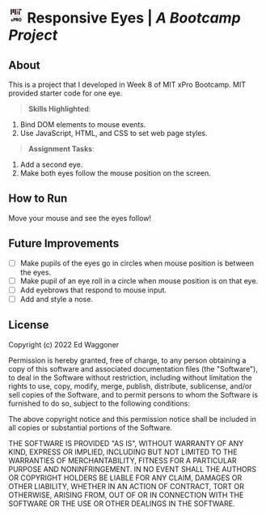 # <img src='https://github.com/edwaggoner/responsive-eyes/blob/main/MIT%20xPRO%20vertical%20logo.png' alt='MIT xPro logo' width='30'> Responsive Eyes | *A Bootcamp Project*
## About
This is a project that I developed in Week 8 of MIT xPro Bootcamp. MIT provided starter code for one eye.

>**Skills Highlighted**:
1. Bind DOM elements to mouse events.
2. Use JavaScript, HTML, and CSS to set web page styles.

>**Assignment Tasks**:
1. Add a second eye.
2. Make both eyes follow the mouse position on the screen.

## How to Run
Move your mouse and see the eyes follow!

## Future Improvements
- [ ] Make pupils of the eyes go in circles when mouse position is between the eyes.
- [ ] Make pupil of an eye roll in a circle when mouse position is on that eye. 
- [ ] Add eyebrows that respond to mouse input.
- [ ] Add and style a nose.

## License

Copyright (c) 2022 Ed Waggoner

Permission is hereby granted, free of charge, to any person obtaining a copy
of this software and associated documentation files (the "Software"), to deal
in the Software without restriction, including without limitation the rights
to use, copy, modify, merge, publish, distribute, sublicense, and/or sell
copies of the Software, and to permit persons to whom the Software is
furnished to do so, subject to the following conditions:

The above copyright notice and this permission notice shall be included in all
copies or substantial portions of the Software.

THE SOFTWARE IS PROVIDED "AS IS", WITHOUT WARRANTY OF ANY KIND, EXPRESS OR
IMPLIED, INCLUDING BUT NOT LIMITED TO THE WARRANTIES OF MERCHANTABILITY,
FITNESS FOR A PARTICULAR PURPOSE AND NONINFRINGEMENT. IN NO EVENT SHALL THE
AUTHORS OR COPYRIGHT HOLDERS BE LIABLE FOR ANY CLAIM, DAMAGES OR OTHER
LIABILITY, WHETHER IN AN ACTION OF CONTRACT, TORT OR OTHERWISE, ARISING FROM,
OUT OF OR IN CONNECTION WITH THE SOFTWARE OR THE USE OR OTHER DEALINGS IN THE
SOFTWARE.
